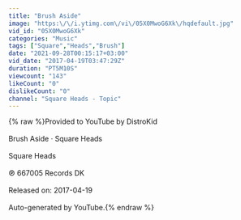 ```yaml
---
title: "Brush Aside"
image: "https:\/\/i.ytimg.com\/vi\/05X0MwoG6Xk\/hqdefault.jpg"
vid_id: "05X0MwoG6Xk"
categories: "Music"
tags: ["Square","Heads","Brush"]
date: "2021-09-28T00:15:17+03:00"
vid_date: "2017-04-19T03:47:29Z"
duration: "PT5M10S"
viewcount: "143"
likeCount: "0"
dislikeCount: "0"
channel: "Square Heads - Topic"
---
```

{% raw %}Provided to YouTube by DistroKid<br /><br />Brush Aside · Square Heads<br /><br />Square Heads<br /><br />℗ 667005 Records DK<br /><br />Released on: 2017-04-19<br /><br />Auto-generated by YouTube.{% endraw %}
